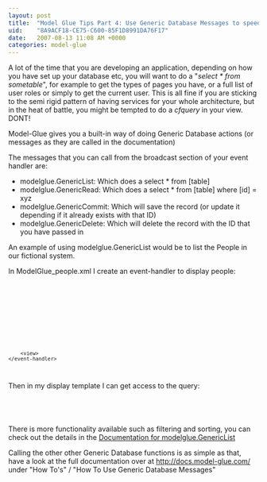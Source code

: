 ```yaml
---
layout: post
title:  "Model Glue Tips Part 4: Use Generic Database Messages to speed up your development"
uid:	"8A9ACF18-CE75-C600-85F1D8991DA76F17"
date:   2007-08-13 11:08 AM +0000
categories: model-glue
---
```

A lot of the time that you are developing an application, depending on how you have set up your database etc, you will want to do a "<em>select * from sometable</em>", for example to get the types of pages you have, or a full list of user roles or simply to get the current user. This is all fine if you are sticking to the semi rigid pattern of having services for your whole architecture, but in the heat of battle, you might be tempted to do a <em>cfquery</em> in your view. DONT!

Model-Glue gives you a built-in way of doing Generic Database actions (or messages as they are called in the documentation)

The messages that you can call from the broadcast section of your event handler are:
<ul>
	<li>modelglue.GenericList: Which does a select * from [table]</li>
	<li>modelglue.GenericRead: Which does a select * from [table] where [id] = xyz</li>
	<li>modelglue.GenericCommit: Which will save the record (or update it depending if it already exists with that ID)</li>
	<li>modelglue.GenericDelete: Which will delete the record with the ID that you have passed in</li>
</ul>

An example of using modelglue.GenericList would be to list the People in our fictional system.

In ModelGlue_people.xml I create an event-handler to display people:

<code>
	<event-handler name="people.list.users">
		<broadcasts>
			<message name="modelglue.GenericList">
				<argument name="object" value="People" />
				<argument name="queryName" value="qPeopleList" />
			</message>
		</broadcasts>
	
		<view>
	</event-handler>
</code>

Then in my display template I can get access to the query:

<code>
	<cfdump var="#viewstate.getValue("qPeopleList")#"/>
	
</code>

There is more functionality available such as filtering and sorting, you can check out the details in the <a href="http://docs.model-glue.com/How_To_s/How_To_Use_Generic_Database_Messages/Using_modelglue.GenericList.htm" title="Using modelglue.GenericList">Documentation for modelglue.GenericList</a>


Calling the other other Generic Database functions is as simple as that, have a look at the full documentation over at <a href="http://docs.model-glue.com/" title="Model-Glue">http://docs.model-glue.com/</a> under "How To's" / "How To Use Generic Database Messages"